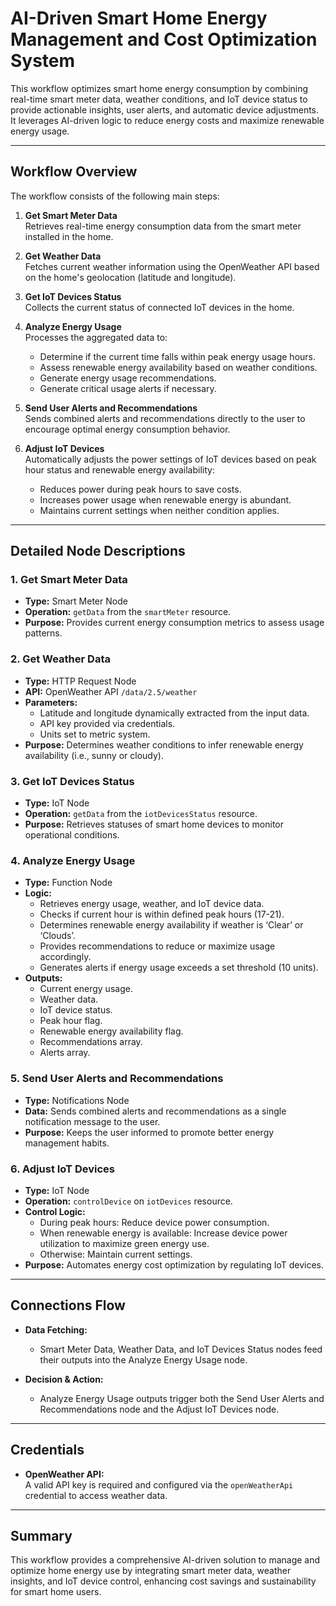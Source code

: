 # AI-Driven Smart Home Energy Management and Cost Optimization System

This workflow optimizes smart home energy consumption by combining real-time smart meter data, weather conditions, and IoT device status to provide actionable insights, user alerts, and automatic device adjustments. It leverages AI-driven logic to reduce energy costs and maximize renewable energy usage.

---

## Workflow Overview

The workflow consists of the following main steps:

1. **Get Smart Meter Data**  
   Retrieves real-time energy consumption data from the smart meter installed in the home.

2. **Get Weather Data**  
   Fetches current weather information using the OpenWeather API based on the home's geolocation (latitude and longitude).

3. **Get IoT Devices Status**  
   Collects the current status of connected IoT devices in the home.

4. **Analyze Energy Usage**  
   Processes the aggregated data to:
   - Determine if the current time falls within peak energy usage hours.
   - Assess renewable energy availability based on weather conditions.
   - Generate energy usage recommendations.
   - Generate critical usage alerts if necessary.

5. **Send User Alerts and Recommendations**  
   Sends combined alerts and recommendations directly to the user to encourage optimal energy consumption behavior.

6. **Adjust IoT Devices**  
   Automatically adjusts the power settings of IoT devices based on peak hour status and renewable energy availability:
   - Reduces power during peak hours to save costs.
   - Increases power usage when renewable energy is abundant.
   - Maintains current settings when neither condition applies.

---

## Detailed Node Descriptions

### 1. Get Smart Meter Data
- **Type:** Smart Meter Node
- **Operation:** `getData` from the `smartMeter` resource.
- **Purpose:** Provides current energy consumption metrics to assess usage patterns.

### 2. Get Weather Data
- **Type:** HTTP Request Node
- **API:** OpenWeather API `/data/2.5/weather`
- **Parameters:**  
  - Latitude and longitude dynamically extracted from the input data.  
  - API key provided via credentials.  
  - Units set to metric system.
- **Purpose:** Determines weather conditions to infer renewable energy availability (i.e., sunny or cloudy).

### 3. Get IoT Devices Status
- **Type:** IoT Node
- **Operation:** `getData` from the `iotDevicesStatus` resource.
- **Purpose:** Retrieves statuses of smart home devices to monitor operational conditions.

### 4. Analyze Energy Usage
- **Type:** Function Node
- **Logic:**
  - Retrieves energy usage, weather, and IoT device data.
  - Checks if current hour is within defined peak hours (17-21).
  - Determines renewable energy availability if weather is ‘Clear’ or ‘Clouds’.
  - Provides recommendations to reduce or maximize usage accordingly.
  - Generates alerts if energy usage exceeds a set threshold (10 units).
- **Outputs:**
  - Current energy usage.
  - Weather data.
  - IoT device status.
  - Peak hour flag.
  - Renewable energy availability flag.
  - Recommendations array.
  - Alerts array.

### 5. Send User Alerts and Recommendations
- **Type:** Notifications Node
- **Data:** Sends combined alerts and recommendations as a single notification message to the user.
- **Purpose:** Keeps the user informed to promote better energy management habits.

### 6. Adjust IoT Devices
- **Type:** IoT Node
- **Operation:** `controlDevice` on `iotDevices` resource.
- **Control Logic:**  
  - During peak hours: Reduce device power consumption.  
  - When renewable energy is available: Increase device power utilization to maximize green energy use.  
  - Otherwise: Maintain current settings.
- **Purpose:** Automates energy cost optimization by regulating IoT devices.

---

## Connections Flow

- **Data Fetching:**  
  - Smart Meter Data, Weather Data, and IoT Devices Status nodes feed their outputs into the Analyze Energy Usage node.
  
- **Decision & Action:**  
  - Analyze Energy Usage outputs trigger both the Send User Alerts and Recommendations node and the Adjust IoT Devices node.

---

## Credentials

- **OpenWeather API:**  
  A valid API key is required and configured via the `openWeatherApi` credential to access weather data.

---

## Summary

This workflow provides a comprehensive AI-driven solution to manage and optimize home energy use by integrating smart meter data, weather insights, and IoT device control, enhancing cost savings and sustainability for smart home users.